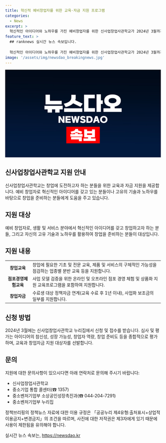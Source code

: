 ```yaml
---
title: 혁신적 예비창업자를 위한 교육·자금 지원 프로그램
categories:
  - News
excerpt: >
  혁신적인 아이디어와 노하우를 가진 예비창업자를 위한 신사업창업사관학교가 2024년 3월까지 참가자를 모집합니다. 창업교육, 점포경영체험교육, 창업자금 등이 제공되며, 총 600명을 선발합니다. 교육 및 창업자금 심사는 아이디어의 참신성, 성장가능성, 창업자 역량 등을 평가합니다. 신청과 관련한 자세한 사항은 중소기업 통합 콜센터 및 중소벤처기업부 소상공인성장촉진과로 문의 바랍니다.
feature_text: >
  ## ranknews 실시간 뉴스 속보입니다.

  혁신적인 아이디어와 노하우를 가진 예비창업자를 위한 신사업창업사관학교가 2024년 3월까지 참가자를 모집합니다. 창업교육, 점포경영체험교육, 창업자금 등이 제공되며, 총 600명을 선발합니다. 교육 및 창업자금 심사는 아이디어의 참신성, 성장가능성, 창업자 역량 등을 평가합니다. 신청과 관련한 자세한 사항은 중소기업 통합 콜센터 및 중소벤처기업부 소상공인성장촉진과로 문의 바랍니다.
image: '/assets/img/newsdao_breakingnews.jpg'
---
```


<p><img src="/assets/img/newsdao_breakingnews.jpg" alt="ranknews 속보" /></p>

<h2>신사업창업사관학교 지원 안내</h2>

<p data-ke-size="size16">신사업창업사관학교는 창업에 도전하고자 하는 분들을 위한 교육과 자금 지원을 제공합니다. 예비 창업자로 혁신적인 아이디어를 갖고 있는 분들이나 고유의 기술과 노하우를 바탕으로 창업을 준비하는 분들에게 도움을 주고 있습니다.</p>

<h2 data-ke-size="size26">지원 대상</h2>

<p>예비 창업자로, 생활 및 서비스 분야에서 혁신적인 아이디어를 갖고 창업하고자 하는 분들, 그리고 자신의 고유 기술과 노하우를 활용하여 창업을 준비하는 분들이 대상입니다.</p>

<h2 data-ke-size="size26">지원 내용</h2>

<table>
    <tr>
        <td style="text-align: center; height: 17px;"><b>창업교육</b></td>
        <td>창업에 필요한 기초 및 전문 교육, 제품 및 서비스의 구체적인 가능성을 점검하는 업종별 분반 교육 등을 지원합니다.</td>
    </tr>
    <tr>
        <td style="text-align: center; height: 17px;"><b>점포경영체험교육</b></td>
        <td>사업 모델 검증을 위한 온라인 및 오프라인 점포 경영 체험 및 상품화 지원 교육프로그램을 포함하여 지원합니다.</td>
    </tr>
    <tr>
        <td style="text-align: center; height: 17px;"><b>창업자금</b></td>
        <td>수료생 대상 정책자금 연계(교육 수료 후 1년 이내), 사업화 보조금의 일부를 지원합니다.</td>
    </tr>
</table>

<h2 data-ke-size="size26">신청 방법</h2>

<p>2024년 3월에는 신사업창업사관학교 누리집에서 신청 및 접수를 받습니다. 심사 및 평가는 아이디어의 참신성, 성장 가능성, 창업자 역량, 창업 준비도 등을 종합적으로 평가하며, 교육과 창업자금 지원 대상자를 선발합니다.</p>

<h2 data-ke-size="size26">문의</h2>

<p>지원에 대한 문의사항이 있으시다면 아래 연락처로 문의해 주시기 바랍니다:</p>

<ul>
    <li>신사업창업사관학교</li>
    <li>중소기업 통합 콜센터(☎ 1357)</li>
    <li>중소벤처기업부 소상공인성장촉진과(☎ 044-204-7291)</li>
    <li>중소벤처기업부 누리집</li>
</ul>

<p>정책브리핑의 정책뉴스 자료에 대한 이용 규정은 「공공누리 제4유형:출처표시+상업적 이용금지+변경금지」의 조건을 따르며, 사진에 대한 저작권은 제3자에게 있기 때문에 사용이 제한됨을 유의해야 합니다.</p>

<p data-ke-size="size16"></p>
실시간 뉴스 속보는, <a href="https://newsdao.kr" rel="dofollow">https://newsdao.kr</a>


